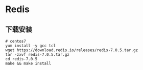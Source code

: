 # Redis

## 下载安装

```shell
# centos7
yum install -y gcc tcl
wget https://download.redis.io/releases/redis-7.0.5.tar.gz
tar -zxvf redis-7.0.5.tar.gz
cd redis-7.0.5
make && make install
```


